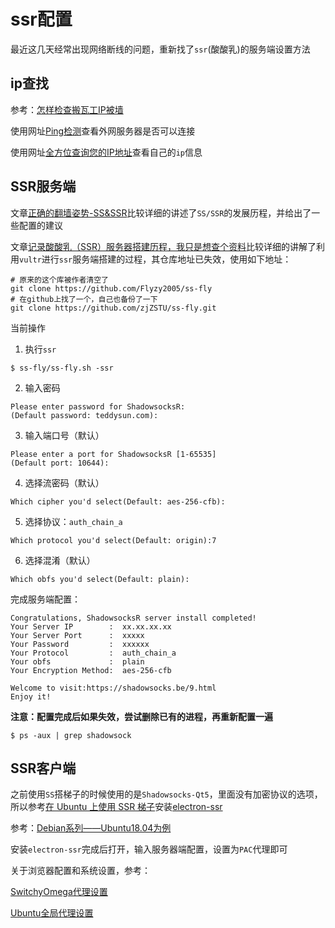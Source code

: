 
# ssr配置

最近这几天经常出现网络断线的问题，重新找了`ssr`(酸酸乳)的服务端设置方法

## ip查找

参考：[怎样检查搬瓦工IP被墙](https://www.banwago.com/1265.html)

使用网址[Ping检测](http://ping.chinaz.com/45.32.46.78)查看外网服务器是否可以连接

使用网址[全方位查询您的IP地址](http://www.ip111.cn)查看自己的`ip`信息

## SSR服务端

文章[正确的翻墙姿势-SS&SSR](http://www.syshy.net/20180519/ssr/)比较详细的讲述了`SS/SSR`的发展历程，并给出了一些配置的建议

文章[记录酸酸乳（SSR）服务器搭建历程，我只是想查个资料](https://www.lurbk.com/lur1084.html)比较详细的讲解了利用`vultr`进行`ssr`服务端搭建的过程，其仓库地址已失效，使用如下地址：

```
# 原来的这个库被作者清空了
git clone https://github.com/Flyzy2005/ss-fly
# 在github上找了一个，自己也备份了一下
git clone https://github.com/zjZSTU/ss-fly.git
```

当前操作

1. 执行`ssr`

```
$ ss-fly/ss-fly.sh -ssr
```

2. 输入密码

```
Please enter password for ShadowsocksR:
(Default password: teddysun.com):
```

3. 输入端口号（默认）

```
Please enter a port for ShadowsocksR [1-65535]
(Default port: 10644):
```

4. 选择流密码（默认）

```
Which cipher you'd select(Default: aes-256-cfb):
```

5. 选择协议：`auth_chain_a`

```
Which protocol you'd select(Default: origin):7
```

6. 选择混淆（默认）

```
Which obfs you'd select(Default: plain):
```

完成服务端配置：

```
Congratulations, ShadowsocksR server install completed!
Your Server IP        :  xx.xx.xx.xx 
Your Server Port      :  xxxxx
Your Password         :  xxxxxx 
Your Protocol         :  auth_chain_a 
Your obfs             :  plain 
Your Encryption Method:  aes-256-cfb 

Welcome to visit:https://shadowsocks.be/9.html
Enjoy it!
```

**注意：配置完成后如果失效，尝试删除已有的进程，再重新配置一遍**

```
$ ps -aux | grep shadowsock
```

## SSR客户端

之前使用`SS`搭梯子的时候使用的是`Shadowsocks-Qt5`，里面没有加密协议的选项，所以参考[在 Ubuntu 上使用 SSR 梯子](https://alanlee.fun/2018/05/18/ubuntu-ssr/)安装[electron-ssr](https://github.com/qingshuisiyuan/electron-ssr-backup/blob/master/Ubuntu.md)

参考：[Debian系列——Ubuntu18.04为例](https://github.com/qingshuisiyuan/electron-ssr-backup/blob/master/Ubuntu.md)

安装`electron-ssr`完成后打开，输入服务器端配置，设置为`PAC`代理即可

关于浏览器配置和系统设置，参考：

[SwitchyOmega代理设置](https://wall-guide.readthedocs.io/zh/latest/SwitchyOmega%E4%BB%A3%E7%90%86%E8%AE%BE%E7%BD%AE.html)

[Ubuntu全局代理设置](https://wall-guide.readthedocs.io/zh/latest/Ubuntu%E5%85%A8%E5%B1%80%E4%BB%A3%E7%90%86%E8%AE%BE%E7%BD%AE.html)
